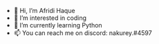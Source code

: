 - 👋 Hi, I’m Afridi Haque
- 👀 I’m interested in coding 
- 🌱 I’m currently learning Python
- 📫 You can reach me on discord: nakurey.#4597

<!---
Afridihqe/Afridihqe is a ✨ special ✨ repository because its `README.md` (this file) appears on your GitHub profile.
You can click the Preview link to take a look at your changes.
--->
